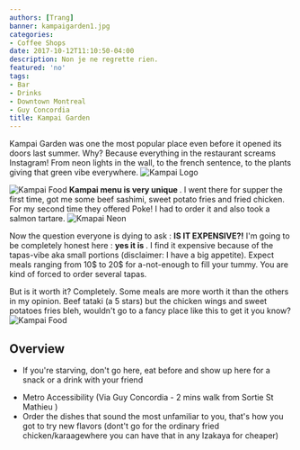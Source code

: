 ```yaml
---
authors: [Trang]
banner: kampaigarden1.jpg
categories:
- Coffee Shops
date: 2017-10-12T11:10:50-04:00
description: Non je ne regrette rien.
featured: 'no'
tags:
- Bar
- Drinks
- Downtown Montreal
- Guy Concordia
title: Kampai Garden
---
```


Kampai Garden was one the most popular place even before it opened its doors last summer. Why? Because everything in the restaurant screams Instagram! From neon lights in the wall, to the french sentence, to the plants giving that green vibe everywhere. 
![Kampai Logo](/kampailogo.png)

![Kampai Food](/kampaifood.png)
<b> Kampai menu is very unique </b>. I went there for supper the first time, got me some beef sashimi, sweet potato fries and fried chicken.  For my second time they offered Poke! I had to order it and also took a salmon tartare. 
![Kmapai Neon](/kampaigarden1.jpg)

Now the question everyone is dying to ask : <b> IS IT EXPENSIVE?!</b> I'm going to be completely honest here : <b> yes it is </b>. I find it expensive because of the tapas-vibe aka small portions (disclaimer: I have a big appetite). Expect meals ranging from 10$ to 20$ for a-not-enough to fill your tummy. You are kind of forced to order several tapas. 

But is it worth it? Completely. Some meals are more worth it than the others in my opinion. Beef tataki (a 5 stars) but the chicken wings and sweet potatoes fries bleh, wouldn't go to a fancy place like this to get it you know? 
![Kampai Food](/kampaifood2.png)

## Overview

+  If you're starving, don't go here, eat before and show up here for a snack or a drink with your friend </p>

-  Metro Accessibility (Via Guy Concordia - 2 mins walk from Sortie St Mathieu ) 
-  Order the dishes that sound the most unfamiliar to you, that's  how you got to try new flavors (dont't go for the ordinary fried chicken/karaagewhere you can have that in any Izakaya for cheaper)
